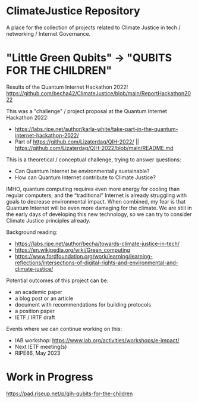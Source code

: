# ClimateJustice Repository

A place for the collection of projects related to Climate Justice in tech / networking / Internet Governance. 

# "Little Green Qubits" -> "QUBITS FOR THE CHILDREN" 

Results of the Quantum Internet Hackathon 2022! https://github.com/becha42/ClimateJustice/blob/main/ReportHackathon2022 

 This was a "challenge" / project proposal at the Quantum Internet Hackathon 2022:
 * https://labs.ripe.net/author/karla-white/take-part-in-the-quantum-internet-hackathon-2022/
 * Part of https://github.com/Lizaterdag/QIH-2022/ || https://github.com/Lizaterdag/QIH-2022/blob/main/README.md   

 This is a theoretical / conceptual challenge, trying to answer questions: 
 * Can Quantum Internet be environmentally sustainable? 
 * How can Quantum Internet contribute to Climate Justice?

 IMHO, quantum computing requires even more energy for cooling than regular computers; and the “traditional” Internet is already struggling with goals to decrease environmental impact. When combined, my fear is that Quantum Internet will be even more damaging for the climate. We are still in the early days of developing this new technology, so we can try to consider Climate Justice principles already. 

 Background reading: 
 * https://labs.ripe.net/author/becha/towards-climate-justice-in-tech/ 
 * https://en.wikipedia.org/wiki/Green_computing 
 * https://www.fordfoundation.org/work/learning/learning-reflections/intersections-of-digital-rights-and-environmental-and-climate-justice/ 

 Potential outcomes of this project can be:
 * an academic paper
 * a blog post or an article 
 * document with recommendations for building protocols 
 * a position paper 
 * IETF / IRTF draft 

 Events where we can continue working on this: 
 * IAB workshop: https://www.iab.org/activities/workshops/e-impact/
 * Next IETF meeting(s)
 * RIPE86, May 2023 

# Work in Progress 

https://pad.riseup.net/p/qih-qubits-for-the-children 
